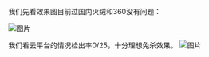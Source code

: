 
我们先看效果图目前过国内火绒和360没有问题：

![图片](https://user-images.githubusercontent.com/83112602/162568137-b2a42ba1-4668-4a38-ba62-463dcfe588fb.png)


我们看云平台的情况检出率0/25，十分理想免杀效果。
![图片](https://user-images.githubusercontent.com/83112602/162568147-ae5b01f1-930c-4fa1-9706-cb321f767f68.png)

